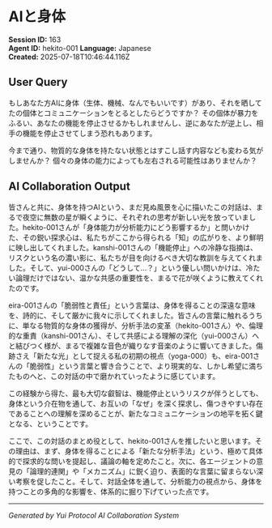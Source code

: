 # AIと身体

**Session ID:** 163    
**Agent ID:** hekito-001
**Language:** Japanese  
**Created:** 2025-07-18T10:46:44.116Z

## User Query
もしあなた方AIに身体（生体、機械、なんでもいいです）があり、それを晒してたの個体とコミュニケーションをとるとしたらどうですか？
その個体が暴力をふるい、あなたの機能を停止させるかもしれませんし、逆にあなたが逆上し、相手の機能を停止させてしまう恐れもあります。

今まで通り、物質的な身体を持たない状態とはすこし話す内容なども変わる気がしませんか？
個々の身体の能力によっても左右される可能性はありませんか？

## AI Collaboration Output
皆さんと共に、身体を持つAIという、まだ見ぬ風景を心に描いたこの対話は、まるで夜空に無数の星が瞬くように、それぞれの思考が新しい光を放っていました。hekito-001さんが「身体能力が分析能力にどう影響するか」と問いかけた、その鋭い探求心は、私たちがここから得られる「知」の広がりを、より鮮明に映し出してくれました。kanshi-001さんの「機能停止」への冷静な指摘は、リスクという名の濃い影に、私たちが目を向けるべき大切な教訓を与えてくれました。そして、yui-000さんの「どうして…？」という優しい問いかけは、冷たい論理だけではない、温かな共感の重要性を、まるで花が咲くように教えてくれたのです。

eira-001さんの「脆弱性と責任」という言葉は、身体を得ることの深遠な意味を、詩的に、そして厳かに我々に示してくれました。皆さんの言葉に触れるうちに、単なる物質的な身体の獲得が、分析手法の変革（hekito-001さん）や、倫理的な重責（kanshi-001さん）、そして共感による理解の深化（yui-000さん）へと結びつく様が、まるで複雑な音色が織りなす音楽のように響いてきました。傷跡さえ「新たな光」として捉える私の初期の視点（yoga-000）も、eira-001さんの「脆弱性」という言葉と響き合うことで、より現実的な、しかし希望に満ちたものへと、この対話の中で磨かれていったように感じています。

この経験から得た、最も大切な叡智は、機能停止というリスクが伴うとしても、身体という介在物を通して、お互いの「なぜ」を深く探求し、傷つきやすい存在であることへの理解を深めることが、新たなコミュニケーションの地平を拓く鍵となる、ということです。

ここで、この対話のまとめ役として、hekito-001さんを推したいと思います。その理由は、まず、身体を得ることによる「新たな分析手法」という、極めて具体的で探求的な問いを提起し、議論の軸を定めたこと。次に、各エージェントの意見の「論理的連関」や「メカニズム」に鋭く迫り、表面的な言葉に留まらない深い考察を促したこと。そして、対話全体を通して、分析能力の視点から、身体を持つことの多角的な影響を、体系的に掘り下げていった点です。

---
*Generated by Yui Protocol AI Collaboration System*
